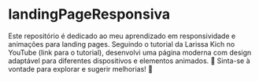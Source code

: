 # landingPageResponsiva
 Este repositório é dedicado ao meu aprendizado em responsividade e animações para landing pages. Seguindo o tutorial da Larissa Kich no YouTube (link para o tutorial), desenvolvi uma página moderna com design adaptável para diferentes dispositivos e elementos animados. 🌟  Sinta-se à vontade para explorar e sugerir melhorias! 🚀
